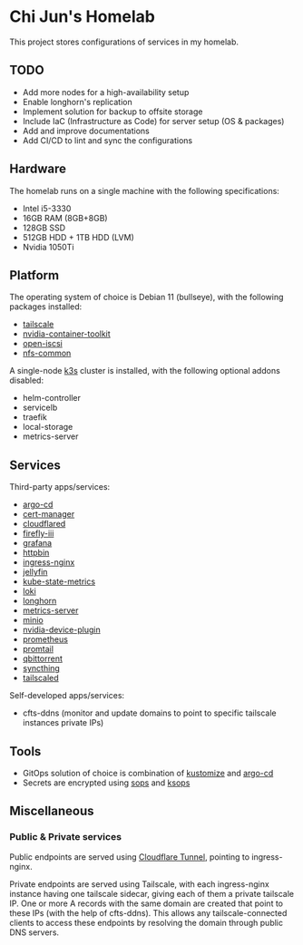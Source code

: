 # Chi Jun's Homelab

This project stores configurations of services in my homelab.

## TODO

- Add more nodes for a high-availability setup
- Enable longhorn's replication
- Implement solution for backup to offsite storage
- Include IaC (Infrastructure as Code) for server setup (OS & packages)
- Add and improve documentations
- Add CI/CD to lint and sync the configurations

## Hardware

The homelab runs on a single machine with the following specifications:

- Intel i5-3330
- 16GB RAM (8GB+8GB)
- 128GB SSD
- 512GB HDD + 1TB HDD (LVM)
- Nvidia 1050Ti

## Platform

The operating system of choice is Debian 11 (bullseye), with the following packages installed:

- [tailscale](https://tailscale.com/kb/1031/install-linux/)
- [nvidia-container-toolkit](https://docs.nvidia.com/datacenter/cloud-native/container-toolkit/install-guide.html#step-2-install-nvidia-container-toolkit)
- [open-iscsi](https://staging--longhornio.netlify.app/docs/0.8.1/deploy/install/#installing-open-iscsi)
- [nfs-common](https://longhorn.io/docs/archives/1.1.0/deploy/install/#installing-nfsv4-client)

A single-node [k3s](https://docs.k3s.io/) cluster is installed,
with the following optional addons disabled:

- helm-controller
- servicelb
- traefik
- local-storage
- metrics-server

## Services

Third-party apps/services:

- [argo-cd](https://argoproj.github.io/cd://argoproj.github.io/cd/)
- [cert-manager](https://cert-manager.io://cert-manager.io/)
- [cloudflared](https://developers.cloudflare.com/cloudflare-one/tutorials/many-cfd-one-tunnel/)
- [firefly-iii](https://www.firefly-iii.org://www.firefly-iii.org/)
- [grafana](https://grafana.com/)
- [httpbin](https://httpbin.org/)
- [ingress-nginx](https://kubernetes.github.io/ingress-nginx/)
- [jellyfin](https://jellyfin.org/)
- [kube-state-metrics](https://github.com/kubernetes/kube-state-metrics)
- [loki](https://grafana.com/oss/loki/)
- [longhorn](https://longhorn.io/)
- [metrics-server](https://github.com/kubernetes-sigs/metrics-server)
- [minio](https://min.io/)
- [nvidia-device-plugin](https://github.com/NVIDIA/k8s-device-plugin)
- [prometheus](https://prometheus.io://prometheus.io/)
- [promtail](https://grafana.com/docs/loki/latest/clients/promtail/)
- [qbittorrent](https://www.qbittorrent.org/)
- [syncthing](https://syncthing.net/)
- [tailscaled](https://tailscale.com/kb/1185/kubernetes/)

Self-developed apps/services:

- cfts-ddns (monitor and update domains to point to specific tailscale instances private IPs)

## Tools

- GitOps solution of choice is combination of [kustomize](https://kubectl.docs.kubernetes.io/references/kustomize/) and [argo-cd](https://argo-cd.readthedocs.io/en/stable/)
- Secrets are encrypted using [sops](https://github.com/mozilla/sops) and [ksops](https://github.com/viaduct-ai/kustomize-sops)

## Miscellaneous

### Public & Private services

Public endpoints are served using [Cloudflare Tunnel](https://developers.cloudflare.com/cloudflare-one/connections/connect-apps/), pointing to ingress-nginx.

Private endpoints are served using Tailscale, with each ingress-nginx instance having one tailscale sidecar, giving each of them a private tailscale IP.
One or more A records with the same domain are created that point to these IPs (with the help of cfts-ddns).
This allows any tailscale-connected clients to access these endpoints by resolving the domain through public DNS servers.

